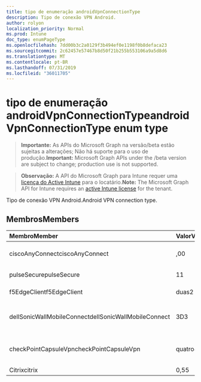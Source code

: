 ```yaml
---
title: tipo de enumeração androidVpnConnectionType
description: Tipo de conexão VPN Android.
author: rolyon
localization_priority: Normal
ms.prod: Intune
doc_type: enumPageType
ms.openlocfilehash: 7dd00b3c2a0129f3b494ef0e1198f0b8defaca23
ms.sourcegitcommit: 2c62457e57467b8d50f21b255b553106a9a5d8d6
ms.translationtype: MT
ms.contentlocale: pt-BR
ms.lasthandoff: 07/31/2019
ms.locfileid: "36011705"
---
```

# <a name="androidvpnconnectiontype-enum-type"></a><span data-ttu-id="7e8c6-103">tipo de enumeração androidVpnConnectionType</span><span class="sxs-lookup"><span data-stu-id="7e8c6-103">androidVpnConnectionType enum type</span></span>

> <span data-ttu-id="7e8c6-104">**Importante:** As APIs do Microsoft Graph na versão/beta estão sujeitas a alterações; Não há suporte para o uso de produção.</span><span class="sxs-lookup"><span data-stu-id="7e8c6-104">**Important:** Microsoft Graph APIs under the /beta version are subject to change; production use is not supported.</span></span>

> <span data-ttu-id="7e8c6-105">**Observação:** A API do Microsoft Graph para Intune requer uma [licença do Active Intune](https://go.microsoft.com/fwlink/?linkid=839381) para o locatário.</span><span class="sxs-lookup"><span data-stu-id="7e8c6-105">**Note:** The Microsoft Graph API for Intune requires an [active Intune license](https://go.microsoft.com/fwlink/?linkid=839381) for the tenant.</span></span>

<span data-ttu-id="7e8c6-106">Tipo de conexão VPN Android.</span><span class="sxs-lookup"><span data-stu-id="7e8c6-106">Android VPN connection type.</span></span>

## <a name="members"></a><span data-ttu-id="7e8c6-107">Membros</span><span class="sxs-lookup"><span data-stu-id="7e8c6-107">Members</span></span>
|<span data-ttu-id="7e8c6-108">Membro</span><span class="sxs-lookup"><span data-stu-id="7e8c6-108">Member</span></span>|<span data-ttu-id="7e8c6-109">Valor</span><span class="sxs-lookup"><span data-stu-id="7e8c6-109">Value</span></span>|<span data-ttu-id="7e8c6-110">Descrição</span><span class="sxs-lookup"><span data-stu-id="7e8c6-110">Description</span></span>|
|:---|:---|:---|
|<span data-ttu-id="7e8c6-111">ciscoAnyConnect</span><span class="sxs-lookup"><span data-stu-id="7e8c6-111">ciscoAnyConnect</span></span>|<span data-ttu-id="7e8c6-112">,0</span><span class="sxs-lookup"><span data-stu-id="7e8c6-112">0</span></span>|<span data-ttu-id="7e8c6-113">Cisco AnyConnect.</span><span class="sxs-lookup"><span data-stu-id="7e8c6-113">Cisco AnyConnect.</span></span>|
|<span data-ttu-id="7e8c6-114">pulseSecure</span><span class="sxs-lookup"><span data-stu-id="7e8c6-114">pulseSecure</span></span>|<span data-ttu-id="7e8c6-115">1</span><span class="sxs-lookup"><span data-stu-id="7e8c6-115">1</span></span>|<span data-ttu-id="7e8c6-116">Pulso seguro.</span><span class="sxs-lookup"><span data-stu-id="7e8c6-116">Pulse Secure.</span></span>|
|<span data-ttu-id="7e8c6-117">f5EdgeClient</span><span class="sxs-lookup"><span data-stu-id="7e8c6-117">f5EdgeClient</span></span>|<span data-ttu-id="7e8c6-118">duas</span><span class="sxs-lookup"><span data-stu-id="7e8c6-118">2</span></span>|<span data-ttu-id="7e8c6-119">Cliente de borda F5.</span><span class="sxs-lookup"><span data-stu-id="7e8c6-119">F5 Edge Client.</span></span>|
|<span data-ttu-id="7e8c6-120">dellSonicWallMobileConnect</span><span class="sxs-lookup"><span data-stu-id="7e8c6-120">dellSonicWallMobileConnect</span></span>|<span data-ttu-id="7e8c6-121">3D</span><span class="sxs-lookup"><span data-stu-id="7e8c6-121">3</span></span>|<span data-ttu-id="7e8c6-122">Conexão móvel Dell SonicWALL.</span><span class="sxs-lookup"><span data-stu-id="7e8c6-122">Dell SonicWALL Mobile Connection.</span></span>|
|<span data-ttu-id="7e8c6-123">checkPointCapsuleVpn</span><span class="sxs-lookup"><span data-stu-id="7e8c6-123">checkPointCapsuleVpn</span></span>|<span data-ttu-id="7e8c6-124">quatro</span><span class="sxs-lookup"><span data-stu-id="7e8c6-124">4</span></span>|<span data-ttu-id="7e8c6-125">Verificar VPN de cápsula de ponto.</span><span class="sxs-lookup"><span data-stu-id="7e8c6-125">Check Point Capsule VPN.</span></span>|
|<span data-ttu-id="7e8c6-126">Citrix</span><span class="sxs-lookup"><span data-stu-id="7e8c6-126">citrix</span></span>|<span data-ttu-id="7e8c6-127">0,5</span><span class="sxs-lookup"><span data-stu-id="7e8c6-127">5</span></span>|<span data-ttu-id="7e8c6-128">Citrix</span><span class="sxs-lookup"><span data-stu-id="7e8c6-128">Citrix</span></span>|





